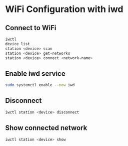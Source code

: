 # WiFi Configuration with iwd

## Connect to WiFi

```bash
iwctl
device list
station <device> scan
station <device> get-networks
station <device> connect <network-name>
```

## Enable iwd service

```bash
sudo systemctl enable --now iwd
```

## Disconnect

```bash
iwctl station <device> disconnect
```

## Show connected network

```bash
iwctl station <device> show
```
